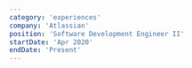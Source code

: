 ```yaml
---
category: 'experiences'
company: 'Atlassian'
position: 'Software Development Engineer II'
startDate: 'Apr 2020'
endDate: 'Present'
---
```

